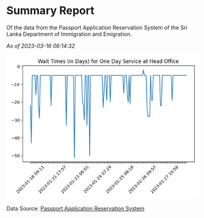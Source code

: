 # Summary Report

Of the data from the Passport Application Reservation System of the Sri Lanka Department of Immigration and Emigration.

*As of 2023-03-16 06:14:32*

![Wait Time Chart](summary.wait_time_chart.png)

Data Source: [Passport Application Reservation System](https://eservices.immigration.gov.lk:8443/appointment/pages/reservationApplication.xhtml)